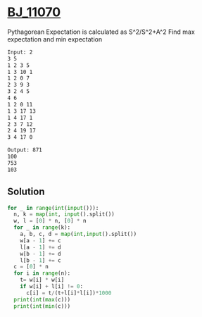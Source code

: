 # [BJ_11070](https://acmicpc.net/problem/11070)

Pythagorean Expectation is calculated as S^2/S^2+A^2
Find max expectation and min expectation

```txt
Input: 2
3 5
1 2 3 5
1 3 10 1
1 2 0 7
2 3 9 3
3 2 4 5
4 6
1 2 0 11
1 3 17 13
1 4 17 1
2 3 7 12
2 4 19 17
3 4 17 0

Output: 871
100
753
103
```

## Solution

```py
for _ in range(int(input())):
  n, k = map(int, input().split())
  w, l = [0] * n, [0] * n
  for _ in range(k):
    a, b, c, d = map(int,input().split())
    w[a - 1] += c
    l[a - 1] += d
    w[b - 1] += d
    l[b - 1] += c
  c = [0] * n
  for i in range(n):
    t= w[i] * w[i]
    if w[i] + l[i] != 0:
      c[i] = t/(t+l[i]*l[i])*1000
  print(int(max(c)))
  print(int(min(c)))
```
